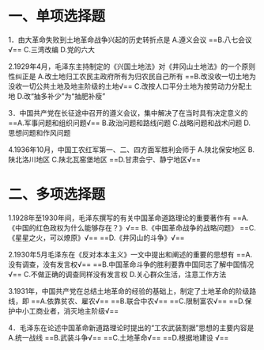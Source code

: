 # 一、单项选择题
1．由大革命失败到土地革命战争兴起的历史转折点是
A.遵义会议
==B.八七会议√==
C.三湾改编
D.党的六大

2.1929年4月，毛泽东主持制定的《兴国土地法》对《井冈山土地法》的一个原则性纠正是
A.改土地归工农民主政府所有为归农民自己所有
==B.改没收一切土地为没收一切公共土地及地主阶级的土地√==
C.改按人口平分土地为按劳动力分配土地
D.改“抽多补少”为“抽肥补瘦”

3．中国共产党在长征途中召开的遵义会议，集中解决了在当时具有决定意义的
==A.军事问题和组织问题√==
B.政治问题和路线问题
C.战略问题和战术问题
D.思想问题和作风问题

4.1936年10月，中国工农红军第一、二、四方面军胜利会师于
A.陕北保安地区
B.陕北洛川地区 
C.陕北瓦窑堡地区
==D.甘肃会宁、静宁地区√==
# 二、多项选择题
1.1928年至1930年间，毛泽东撰写的有关中国革命道路理论的重要著作有
==A.《中国的红色政权为什么能够存在？》√==
B.《中国革命战争的战略问题》
==C.《星星之火，可以燎原》√==
==D.《井冈山的斗争》√==

2.1930年5月毛泽东在《反对本本主义》一文中提出和阐述的重要的思想有
==A.没有调查，没有发言权√==
==B.中国革命斗争的胜利要靠中国同志了解中国情况√==
C.不做正确的调查同样没有发言权
D.关心群众生活，注意工作方法

3.1931年，中国共产党在总结土地革命的经验的基础上，制定了土地革命的阶级路线，即
==A.依靠贫农、雇农√==
==B.联合中农√==
==C.限制富农√==
==D.保护中小工商业者，消灭地主阶级√==

4．毛泽东在论述中国革命新道路理论时提出的“工农武装割据”思想的主要内容是
A.统一战线
==B.武装斗争√==
==C.土地革命√==
==D.根据地建设 √==